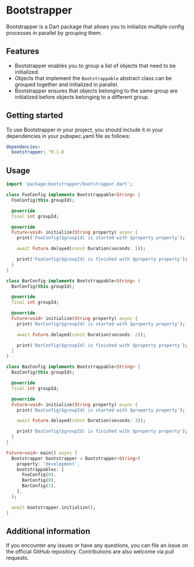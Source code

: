 # Bootstrapper

Bootstrapper is a Dart package that allows you to initialize multiple config processes in parallel by grouping them.

## Features

- Bootstrapper enables you to group a list of objects that need to be initialized.
- Objects that implement the `Bootstrappable` abstract class can be grouped together and initialized in parallel.
- Bootstrapper ensures that objects belonging to the same group are initialized before objects belonging to a different group.

## Getting started

To use Bootstrapper in your project, you should include it in your dependencies in your pubspec.yaml file as follows:

```yaml
dependencies:
  bootstrapper: ^0.1.0
```

## Usage

```dart
import 'package:bootstrapper/bootstrapper.dart';

class FooConfig implements Bootstrappable<String> {
  FooConfig(this.groupId);

  @override
  final int groupId;

  @override
  Future<void> initialize(String property) async {
    print('FooConfig($groupId) is started with $property property');

    await Future.delayed(const Duration(seconds: 1));

    print('FooConfig($groupId) is finished with $property property');
  }
}

class BarConfig implements Bootstrappable<String> {
  BarConfig(this.groupId);

  @override
  final int groupId;

  @override
  Future<void> initialize(String property) async {
    print('BarConfig($groupId) is started with $property property');

    await Future.delayed(const Duration(seconds: 2));

    print('BarConfig($groupId) is finished with $property property');
  }
}

class BazConfig implements Bootstrappable<String> {
  BazConfig(this.groupId);

  @override
  final int groupId;

  @override
  Future<void> initialize(String property) async {
    print('BazConfig($groupId) is started with $property property');

    await Future.delayed(const Duration(seconds: 3));

    print('BazConfig($groupId) is finished with $property property');
  }
}

Future<void> main() async {
  Bootstrapper bootstrapper = Bootstrapper<String>(
    property: 'development',
    bootstrappables: [
      FooConfig(0),
      BarConfig(0),
      BarConfig(1),
    ],
  );

  await bootstrapper.initialize();
}
```

## Additional information

If you encounter any issues or have any questions, you can file an issue on the official GitHub repository. Contributions are also welcome via pull requests.